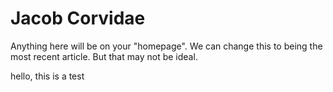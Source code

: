 # Jacob Corvidae

Anything here will be on your "homepage". We can change this to being the most recent article. But that may not be ideal.

hello, this is a test
